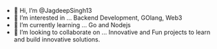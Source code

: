 - 👋 Hi, I’m @JagdeepSingh13
- 👀 I’m interested in ... Backend Development, GOlang, Web3
- 🌱 I’m currently learning ... Go and Nodejs
- 💞️ I’m looking to collaborate on ... Innovative and Fun projects to learn and build innovative solutions.
